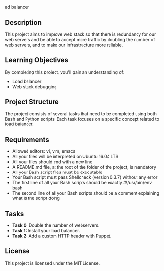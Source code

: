 
ad balancer

## Description

This project aims to improve web stack so that there is redundancy for our web servers and be able to accept more traffic by doubling the number of web servers, and to make our infrastructure more reliable.

## Learning Objectives

By completing this project, you'll gain an understanding of:

- Load balancer
- Web stack debugging


## Project Structure

The project consists of several tasks that need to be completed using both Bash and Python scripts. Each task focuses on a specific concept related to load balancer.

## Requirements

- Allowed editors: vi, vim, emacs
- All your files will be interpreted on Ubuntu 16.04 LTS
- All your files should end with a new line
- A README.md file, at the root of the folder of the project, is mandatory
- All your Bash script files must be executable
- Your Bash script must pass Shellcheck (version 0.3.7) without any error
- The first line of all your Bash scripts should be exactly #!/usr/bin/env bash
- The second line of all your Bash scripts should be a comment explaining what is the script doing


## Tasks

- **Task 0:** Double the number of webservers.
- **Task 1:** Install your load balancer.
- **Task 2:** Add a custom HTTP header with Puppet.


## License

This project is licensed under the MIT License.
